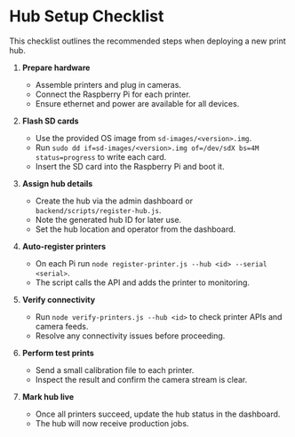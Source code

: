 # Hub Setup Checklist

This checklist outlines the recommended steps when deploying a new print hub.

1. **Prepare hardware**

   - Assemble printers and plug in cameras.
   - Connect the Raspberry Pi for each printer.
   - Ensure ethernet and power are available for all devices.

2. **Flash SD cards**

   - Use the provided OS image from `sd-images/<version>.img`.
   - Run `sudo dd if=sd-images/<version>.img of=/dev/sdX bs=4M status=progress` to write each card.
   - Insert the SD card into the Raspberry Pi and boot it.

3. **Assign hub details**

   - Create the hub via the admin dashboard or `backend/scripts/register-hub.js`.
   - Note the generated hub ID for later use.
   - Set the hub location and operator from the dashboard.

4. **Auto-register printers**

   - On each Pi run `node register-printer.js --hub <id> --serial <serial>`.
   - The script calls the API and adds the printer to monitoring.

5. **Verify connectivity**

   - Run `node verify-printers.js --hub <id>` to check printer APIs and camera feeds.
   - Resolve any connectivity issues before proceeding.

6. **Perform test prints**

   - Send a small calibration file to each printer.
   - Inspect the result and confirm the camera stream is clear.

7. **Mark hub live**
   - Once all printers succeed, update the hub status in the dashboard.
   - The hub will now receive production jobs.
